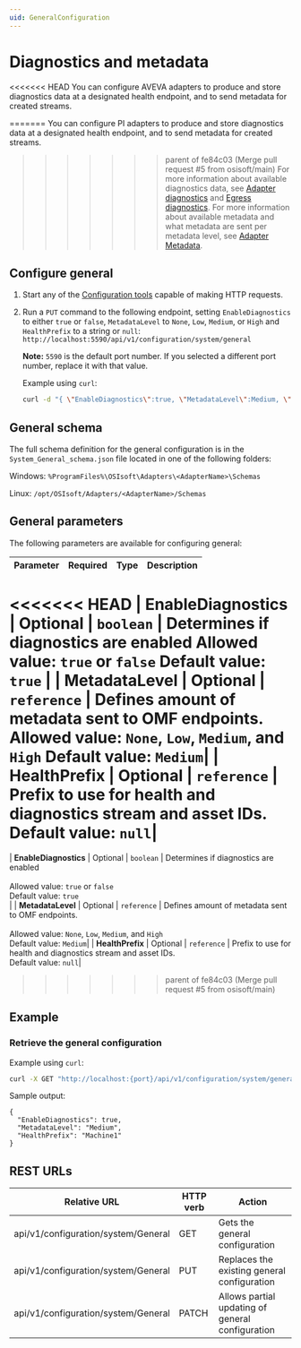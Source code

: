```yaml
---
uid: GeneralConfiguration
---
```


# Diagnostics and metadata

<<<<<<< HEAD
You can configure AVEVA adapters to produce and store diagnostics data at a designated health endpoint, and to send metadata for created streams.

=======
You can configure PI adapters to produce and store diagnostics data at a designated health endpoint, and to send metadata for created streams.
>>>>>>> parent of fe84c03 (Merge pull request #5 from osisoft/main)
For more information about available diagnostics data, see [Adapter diagnostics](xref:AdapterDiagnostics) and [Egress diagnostics](xref:EgressDiagnostics).
For more information about available metadata and what metadata are sent per metadata level, see [Adapter Metadata](xref:AdapterMetadata).

## Configure general

1. Start any of the [Configuration tools](xref:ConfigurationTools) capable of making HTTP requests.
2. Run a `PUT` command to the following endpoint, setting `EnableDiagnostics` to either `true` or `false`, `MetadataLevel` to `None`, `Low`, `Medium`, or `High` and `HealthPrefix` to a string or `null`: `http://localhost:5590/api/v1/configuration/system/general`

   **Note:** `5590` is the default port number. If you selected a different port number, replace it with that value.

   Example using `curl`:

   ```bash
   curl -d "{ \"EnableDiagnostics\":true, \"MetadataLevel\":Medium, \"HealthPrefix\":\"Machine1\" }" -X PUT "http://localhost:5590/api/v1/configuration/system/general"
   ```

## General schema

The full schema definition for the general configuration is in the `System_General_schema.json` file located in one of the following folders:

Windows: `%ProgramFiles%\OSIsoft\Adapters\<AdapterName>\Schemas`

Linux: `/opt/OSIsoft/Adapters/<AdapterName>/Schemas`

## General parameters

The following parameters are available for configuring general:

| Parameter             | Required | Type    | Description |
| ---------             | -------- | ------- | ----------- |
<<<<<<< HEAD
| **EnableDiagnostics** | Optional | `boolean` | Determines if diagnostics are enabled  Allowed value: `true` or `false` Default value: `true` |
| **MetadataLevel** | Optional | `reference` | Defines amount of metadata sent to OMF endpoints.   Allowed value: `None`, `Low`, `Medium`, and `High`  Default value: `Medium`|
| **HealthPrefix** | Optional | `reference` | Prefix to use for health and diagnostics stream and asset IDs.  Default value: `null`|
=======
| **EnableDiagnostics** | Optional | `boolean` | Determines if diagnostics are enabled<br><br>Allowed value: `true` or `false`<br>Default value: `true`<br>|
| **MetadataLevel** | Optional | `reference` | Defines amount of metadata sent to OMF endpoints.<br><br> Allowed value: `None`, `Low`, `Medium`, and `High`<br> Default value: `Medium`|
| **HealthPrefix** | Optional | `reference` | Prefix to use for health and diagnostics stream and asset IDs.<br> Default value: `null`|
>>>>>>> parent of fe84c03 (Merge pull request #5 from osisoft/main)

## Example

### Retrieve the general configuration

Example using `curl`:

```bash
curl -X GET "http://localhost:{port}/api/v1/configuration/system/general"
```

Sample output:

```code
{
  "EnableDiagnostics": true,
  "MetadataLevel": "Medium",
  "HealthPrefix": "Machine1"
}
```

## REST URLs

| Relative URL                            | HTTP verb | Action                                          |
| --------------------------------------- | --------- | ----------------------------------------------- |
| api/v1/configuration/system/General  | GET       | Gets the general configuration             |
| api/v1/configuration/system/General  | PUT       | Replaces the existing general configuration |
| api/v1/configuration/system/General  | PATCH       | Allows partial updating of general configuration
